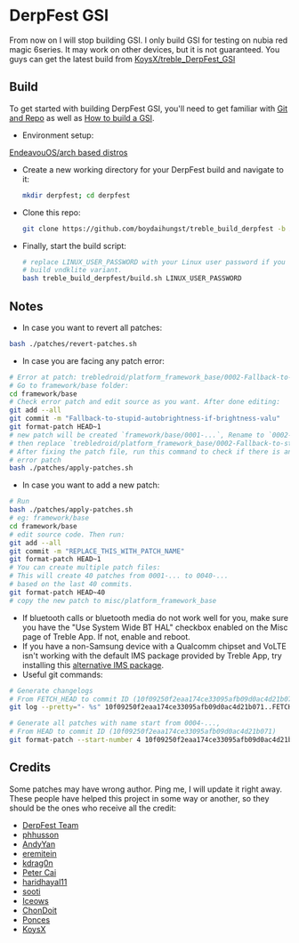 # DerpFest GSI

From now on I will stop building GSI. I only build GSI for testing on nubia red magic 6series.
It may work on other devices, but it is not guaranteed.
You guys can get the latest build from [KoysX/treble_DerpFest_GSI](https://github.com/KoysX/treble_DerpFest_GSI/)

## Build

To get started with building DerpFest GSI, you'll need to get familiar with
[Git and Repo](https://source.android.com/source/using-repo.html)
as well as [How to build a GSI](https://github.com/phhusson/treble_experimentations/wiki/How-to-build-a-GSI%3F).

- Environment setup:

[EndeavouOS/arch based distros](https://github.com/ponces/treble_build_aosp/issues/11#issuecomment-1760898373)

- Create a new working directory for your DerpFest build and navigate to it:

    ```sh
    mkdir derpfest; cd derpfest
    ```

- Clone this repo:

    ```sh
    git clone https://github.com/boydaihungst/treble_build_derpfest -b A14
    ```

- Finally, start the build script:

    ```sh
    # replace LINUX_USER_PASSWORD with your Linux user password if you want to 
    # build vndklite variant.
    bash treble_build_derpfest/build.sh LINUX_USER_PASSWORD  
    ```

## Notes

- In case you want to revert all patches:

```sh
bash ./patches/revert-patches.sh
```

- In case you are facing any patch error:

```sh
# Error at patch: trebledroid/platform_framework_base/0002-Fallback-to-stupid-autobrightness-if-brightness-valu.patch
# Go to framework/base folder:
cd framework/base
# Check error patch and edit source as you want. After done editing:
git add --all
git commit -m "Fallback-to-stupid-autobrightness-if-brightness-valu"
git format-patch HEAD~1
# new patch will be created `framework/base/0001-...`, Rename to `0002-...`, 
# then replace `trebledroid/platform_framework_base/0002-Fallback-to-stupid-autobrightness-if-brightness-valu.patch`
# After fixing the patch file, run this command to check if there is any other 
# error patch
bash ./patches/apply-patches.sh
```

- In case you want to add a new patch:

```sh
# Run 
bash ./patches/apply-patches.sh
# eg: framework/base
cd framework/base
# edit source code. Then run:
git add --all
git commit -m "REPLACE_THIS_WITH_PATCH_NAME"
git format-patch HEAD~1
# You can create multiple patch files: 
# This will create 40 patches from 0001-... to 0040-... 
# based on the last 40 commits.
git format-patch HEAD~40 
# copy the new patch to misc/platform_framework_base
```

- If bluetooth calls or bluetooth media do not work well for you, make sure you
have the "Use System Wide BT HAL" checkbox enabled on the Misc page of Treble App.
If not, enable and reboot.
- If you have a non-Samsung device with a Qualcomm chipset and VoLTE isn't
working with the default IMS package provided by Treble App, try installing this
[alternative IMS package](https://treble.phh.me/stable/ims-caf-s.apk).
- Useful git commands:

```sh
# Generate changelogs
# From FETCH_HEAD to commit ID (10f09250f2eaa174ce33095afb09d0ac4d21b071)
git log --pretty="- %s" 10f09250f2eaa174ce33095afb09d0ac4d21b071..FETCH_HEAD

# Generate all patches with name start from 0004-..., 
# From HEAD to commit ID (10f09250f2eaa174ce33095afb09d0ac4d21b071)
git format-patch --start-number 4 10f09250f2eaa174ce33095afb09d0ac4d21b071
```

## Credits

Some patches may have wrong author. Ping me, I will update it right away.
These people have helped this project in some way or another, so they should be
the ones who receive all the credit:

- [DerpFest Team](https://github.com/DerpFest-AOSP)
- [phhusson](https://github.com/phhusson)
- [AndyYan](https://github.com/AndyCGYan)
- [eremitein](https://github.com/eremitein)
- [kdrag0n](https://github.com/kdrag0n)
- [Peter Cai](https://github.com/PeterCxy)
- [haridhayal11](https://github.com/haridhayal11)
- [sooti](https://github.com/sooti)
- [Iceows](https://github.com/Iceows)
- [ChonDoit](https://github.com/ChonDoit)
- [Ponces](https://github.com/ponces)
- [KoysX](https://github.com/KoysX)
